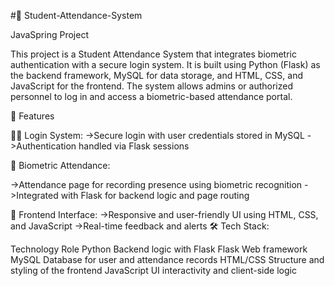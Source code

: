 #📘 Student-Attendance-System

JavaSpring Project

This project is a Student Attendance System that integrates biometric authentication with a secure login system. It is built using Python (Flask) as the backend framework, MySQL for data storage, and HTML, CSS, and JavaScript for the frontend. The system allows admins or authorized personnel to log in and access a biometric-based attendance portal.

🚀 Features

🧑‍💻 Login System: 
->Secure login with user credentials stored in MySQL
->Authentication handled via Flask sessions

📸 Biometric Attendance:

->Attendance page for recording presence using biometric recognition
->Integrated with Flask for backend logic and page routing

🎨 Frontend Interface: 
->Responsive and user-friendly UI using HTML, CSS, and JavaScript
->Real-time feedback and alerts
🛠️ Tech Stack:

Technology	Role
Python	Backend logic with Flask
Flask	Web framework
MySQL	Database for user and attendance records
HTML/CSS	Structure and styling of the frontend
JavaScript	UI interactivity and client-side logic

